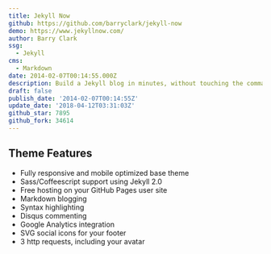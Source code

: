 ```yaml
---
title: Jekyll Now
github: https://github.com/barryclark/jekyll-now
demo: https://www.jekyllnow.com/
author: Barry Clark
ssg:
  - Jekyll
cms:
  - Markdown
date: 2014-02-07T00:14:55.000Z
description: Build a Jekyll blog in minutes, without touching the command line.
draft: false
publish_date: '2014-02-07T00:14:55Z'
update_date: '2018-04-12T03:31:03Z'
github_star: 7895
github_fork: 34614
---
```

## Theme Features

- Fully responsive and mobile optimized base theme
- Sass/Coffeescript support using Jekyll 2.0
- Free hosting on your GitHub Pages user site
- Markdown blogging
- Syntax highlighting
- Disqus commenting
- Google Analytics integration
- SVG social icons for your footer
- 3 http requests, including your avatar
